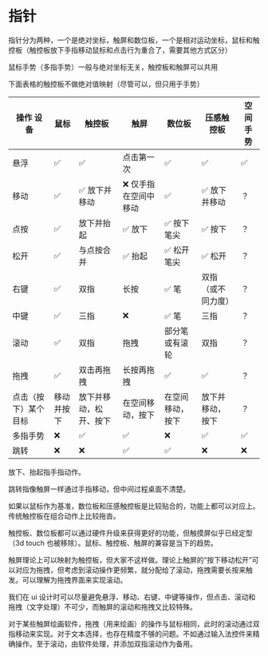 # 指针

指针分为两种，一个是绝对坐标，触屏和数位板，一个是相对运动坐标，鼠标和触控板（触控板放下手指移动鼠标和点击行为重合了，需要其他方式区分）

鼠标手势（多指手势）一般与绝对坐标无关，触控板和触屏可以共用

下面表格的触控板不做绝对值映射（尽管可以，但只用于手势）

| 操作 设备            | 鼠标       | 触控板                 | 触屏                  | 数位板           | 压感触控板         | 空间手势 |
| -------------------- | ---------- | ---------------------- | --------------------- | ---------------- | ------------------ | -------- |
| 悬浮                 | ✅         | ✅                     | 点击第一次            | ✅               | ✅                 | ✅       |
| 移动                 | ✅         | ✅ 放下并移动          | ❌ 仅手指在空间中移动 | ✅               | ✅ 放下并移动      | ？       |
| 点按                 | ✅         | 放下并抬起             | ✅ 放下               | ✅ 按下笔尖      | ✅ 按下            | ？       |
| 松开                 | ✅         | 与点按合并             | ✅ 抬起               | ✅ 松开笔尖      | ✅ 松开            | ？       |
| 右键                 | ✅         | 双指                   | 长按                  | ✅ 笔            | 双指（或不同力度） | ？       |
| 中键                 | ✅         | 三指                   | ❌                    | ✅ 笔            | 三指               | ？       |
| 滚动                 | ✅         | 双指                   | 拖拽                  | 部分笔或有滚轮   | 双指               | ？       |
| 拖拽                 | ✅         | 双击再拖拽             | 长按再拖拽            | ✅               | ✅                 | ？       |
| 点击（按下）某个目标 | 移动并按下 | 放下并移动，松开、按下 | 在空间移动，按下      | 在空间移动，按下 | 放下并移动，按下   | ？       |
| 多指手势             | ❌         | ✅                     | ✅                    | ❌               | ✅                 | ✅       |
| 跳转                 | ❌         | ❌                     | ✅                    | ✅               | ❌                 | ❌       |

放下、抬起指手指动作。

跳转指像触屏一样通过手指移动，但中间过程桌面不清楚。

如果以鼠标作为基准，数位板和压感触控板是比较贴合的，功能上都可以对应上。传统触控板在组合动作上比较拖沓。

触控板、数位板都可以通过硬件升级来获得更好的功能，但触摸屏似乎已经定型（3d touch 也被移除）。鼠标、触控板、触屏的兼容是当下的趋势。

触屏理论上可以映射为触控板，但大家不这样做。理论上触屏的“按下移动松开”可以对应为拖拽，但考虑到滚动操作更频繁，就分配给了滚动，拖拽需要长按来触发。可以理解为拖拽界面来实现滚动。

我们在 ui 设计时可以尽量避免悬浮、移动、右键、中键等操作，但点击、滚动和拖拽（文字处理）不可少，而触屏的滚动和拖拽又比较特殊。

对于某些触屏绘画软件，拖拽（用来绘画）的操作与鼠标相同，此时的滚动通过双指移动来实现。对于文本选择，也存在精度不够的问题。不如通过输入法控件来精确操作。至于滚动，由软件处理，并添加双指滚动作为备用。

